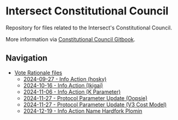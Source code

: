 # Intersect Constitutional Council

Repository for files related to the Intersect's Constitutional Council.

More information via [Constitutional Council Gitbook](https://intersect.gitbook.io/constitutional-council-of-intersect).

## Navigation

- [Vote Rationale files](./vote-rationales/)
  - [2024-09-27 - Info Action (hosky)](./vote-rationales/2024-09-27-info-hosky/)
  - [2024-10-16 - Info Action (Ikigai)](./vote-rationales/2024-10-16-info-ikigai/)
  - [2024-11-06 - Info Action (K Parameter)](./vote-rationales/2024-11-06-info-k-param/)
  - [2024-11-27 - Protocol Parameter Update (Oopsie)](./vote-rationales/2024-11-27-ppu-oopsie/)
  - [2024-11-27 - Protocol Parameter Update (V3 Cost Model)](./vote-rationales/2024-11-27-ppu-v3-cost-model/)
  - [2024-12-19 - Info Action Name Hardfork Plomin](./vote-rationales/2024-12-19-info-hf-naming/)

